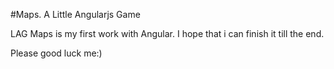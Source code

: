 #Maps. A Little Angularjs Game

LAG Maps is my first work with Angular. I hope that i can finish it till the end.

Please good luck me:)
